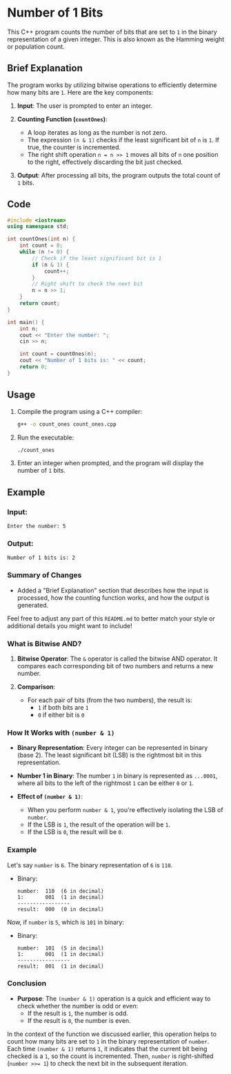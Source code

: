 # Number of 1 Bits

This C++ program counts the number of bits that are set to `1` in the binary representation of a given integer. This is also known as the Hamming weight or population count.

## Brief Explanation

The program works by utilizing bitwise operations to efficiently determine how many bits are `1`. Here are the key components:

1. **Input**: The user is prompted to enter an integer.

2. **Counting Function (`countOnes`)**:
   - A loop iterates as long as the number is not zero.
   - The expression `(n & 1)` checks if the least significant bit of `n` is `1`. If true, the counter is incremented.
   - The right shift operation `n = n >> 1` moves all bits of `n` one position to the right, effectively discarding the bit just checked.

3. **Output**: After processing all bits, the program outputs the total count of `1` bits.

## Code

```cpp
#include <iostream>
using namespace std;

int countOnes(int n) {
    int count = 0;
    while (n != 0) {
        // Check if the least significant bit is 1
        if (n & 1) {
            count++;
        }
        // Right shift to check the next bit
        n = n >> 1;
    }
    return count;
}

int main() {
    int n;
    cout << "Enter the number: ";
    cin >> n;

    int count = countOnes(n);
    cout << "Number of 1 bits is: " << count;
    return 0;
}
```

## Usage

1. Compile the program using a C++ compiler:
   ```bash
   g++ -o count_ones count_ones.cpp
   ```

2. Run the executable:
   ```bash
   ./count_ones
   ```

3. Enter an integer when prompted, and the program will display the number of `1` bits.

## Example

### Input:
```
Enter the number: 5
```

### Output:
```
Number of 1 bits is: 2
```

### Summary of Changes
- Added a "Brief Explanation" section that describes how the input is processed, how the counting function works, and how the output is generated.
  
Feel free to adjust any part of this `README.md` to better match your style or additional details you might want to include!

### What is Bitwise AND?

1. **Bitwise Operator**: The `&` operator is called the bitwise AND operator. It compares each corresponding bit of two numbers and returns a new number.
   
2. **Comparison**:
   - For each pair of bits (from the two numbers), the result is:
     - `1` if both bits are `1`
     - `0` if either bit is `0`
   
### How It Works with `(number & 1)`

- **Binary Representation**: Every integer can be represented in binary (base 2). The least significant bit (LSB) is the rightmost bit in this representation.

- **Number 1 in Binary**: The number `1` in binary is represented as `...0001`, where all bits to the left of the rightmost `1` can be either `0` or `1`.

- **Effect of `(number & 1)`**:
  - When you perform `number & 1`, you're effectively isolating the LSB of `number`.
  - If the LSB is `1`, the result of the operation will be `1`.
  - If the LSB is `0`, the result will be `0`.

### Example

Let's say `number` is `6`. The binary representation of `6` is `110`.

- Binary:
  ```
  number:  110  (6 in decimal)
  1:       001  (1 in decimal)
  -----------------
  result:  000  (0 in decimal)
  ```

Now, if `number` is `5`, which is `101` in binary:

- Binary:
  ```
  number:  101  (5 in decimal)
  1:       001  (1 in decimal)
  -----------------
  result:  001  (1 in decimal)
  ```

### Conclusion

- **Purpose**: The `(number & 1)` operation is a quick and efficient way to check whether the number is odd or even:
  - If the result is `1`, the number is odd.
  - If the result is `0`, the number is even.

In the context of the function we discussed earlier, this operation helps to count how many bits are set to `1` in the binary representation of `number`. Each time `(number & 1)` returns `1`, it indicates that the current bit being checked is a `1`, so the count is incremented. Then, `number` is right-shifted (`number >>= 1`) to check the next bit in the subsequent iteration.
